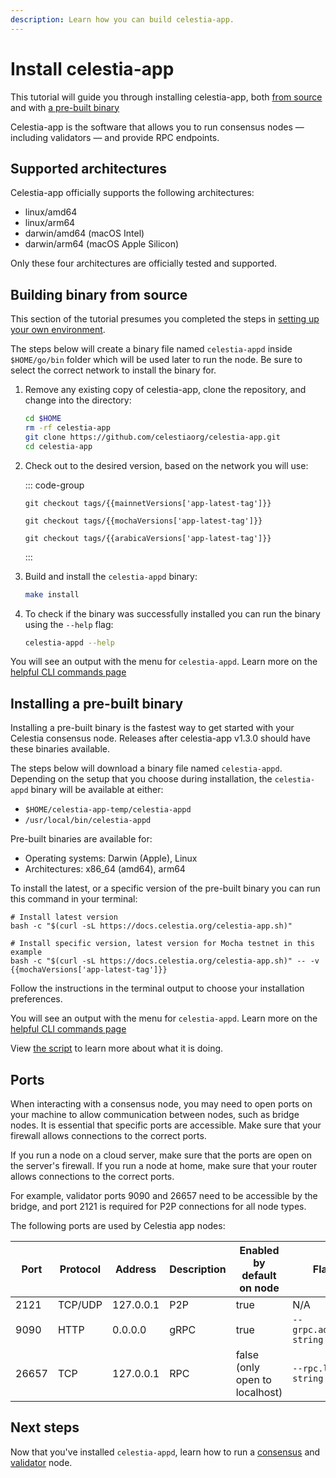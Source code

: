 ```yaml
---
description: Learn how you can build celestia-app.
---
```


# Install celestia-app

<!-- markdownlint-disable MD033 -->
<!-- markdownlint-disable MD013 -->
<script setup>
import constants from '/.vitepress/constants/constants.js'
import arabicaVersions from '/.vitepress/constants/arabica_versions.js'
import mochaVersions from '/.vitepress/constants/mocha_versions.js'
import mainnetVersions from '/.vitepress/constants/mainnet_versions.js'
</script>

This tutorial will guide you through installing celestia-app, both
[from source](#building-binary-from-source) and with
[a pre-built binary](#installing-a-pre-built-binary)

Celestia-app is the software that allows you to run
consensus nodes — including validators — and provide RPC endpoints.

## Supported architectures

Celestia-app officially supports the following architectures:

- linux/amd64
- linux/arm64
- darwin/amd64 (macOS Intel)
- darwin/arm64 (macOS Apple Silicon)

Only these four architectures are officially tested and supported.

## Building binary from source

This section of the tutorial presumes you completed the steps in
[setting up your own environment](/how-to-guides/environment.md).

The steps below will create a binary file named `celestia-appd`
inside `$HOME/go/bin` folder which will be used later to run the node.
Be sure to select the correct network to install the binary for.

1. Remove any existing copy of celestia-app, clone the repository,
   and change into the directory:

   ```bash
   cd $HOME
   rm -rf celestia-app
   git clone https://github.com/celestiaorg/celestia-app.git
   cd celestia-app
   ```

2. Check out to the desired version, based on the network you will use:

   ::: code-group

   ```bash-vue [Mainnet Beta]
   git checkout tags/{{mainnetVersions['app-latest-tag']}}
   ```

   ```bash-vue [Mocha]
   git checkout tags/{{mochaVersions['app-latest-tag']}}
   ```

   ```bash-vue [Arabica]
   git checkout tags/{{arabicaVersions['app-latest-tag']}}
   ```

   :::

3. Build and install the `celestia-appd` binary:

   ```bash
   make install
   ```

4. To check if the binary was successfully installed you can run the binary
   using the `--help` flag:

   ```sh
   celestia-appd --help
   ```

You will see an output with the menu for `celestia-appd`. Learn more
on the [helpful CLI commands page](/how-to-guides/celestia-app-commands.md)

## Installing a pre-built binary

Installing a pre-built binary is the fastest way to get started with your
Celestia consensus node. Releases after celestia-app v1.3.0 should have
these binaries available.

The steps below will download a binary file named `celestia-appd`.
Depending on the setup that you choose during installation, the `celestia-appd`
binary will be available at either:

- `$HOME/celestia-app-temp/celestia-appd`
- `/usr/local/bin/celestia-appd`

Pre-built binaries are available for:

- Operating systems: Darwin (Apple), Linux
- Architectures: x86_64 (amd64), arm64

To install the latest, or a specific version of the pre-built binary you can run this command in your
terminal:

```bash-vue
# Install latest version
bash -c "$(curl -sL https://docs.celestia.org/celestia-app.sh)"

# Install specific version, latest version for Mocha testnet in this example
bash -c "$(curl -sL https://docs.celestia.org/celestia-app.sh)" -- -v {{mochaVersions['app-latest-tag']}}
```

Follow the instructions in the terminal output to choose your installation
preferences.

You will see an output with the menu for `celestia-appd`. Learn more
on the [helpful CLI commands page](/how-to-guides/celestia-app-commands.md)

View [the script](https://github.com/celestiaorg/docs/tree/main/public/celestia-app.sh)
to learn more about what it is doing.

## Ports

When interacting with a consensus node,
you may need to open ports on your machine to allow
communication between nodes, such as bridge nodes. It is essential that
specific ports are accessible. Make sure that your firewall allows
connections to the correct ports.

If you run a node on a cloud server, make sure that the ports are open
on the server's firewall. If you run a node at home, make sure that your
router allows connections to the correct ports.

For example, validator ports 9090
and 26657 need to be accessible by the bridge, and port 2121 is
required for P2P connections for all node types.

The following ports are used by Celestia app nodes:

| Port  | Protocol | Address   | Description | Enabled by default on node     | Flag                    |
| ----- | -------- | --------- | ----------- | ------------------------------ | ----------------------- |
| 2121  | TCP/UDP  | 127.0.0.1 | P2P         | true                           | N/A                     |
| 9090  | HTTP     | 0.0.0.0   | gRPC        | true                           | `--grpc.address string` |
| 26657 | TCP      | 127.0.0.1 | RPC         | false (only open to localhost) | `--rpc.laddr string`    |

## Next steps

Now that you've installed `celestia-appd`, learn how to run a [consensus](/how-to-guides/consensus-node.md) and [validator](/how-to-guides/validator-node.md) node.

